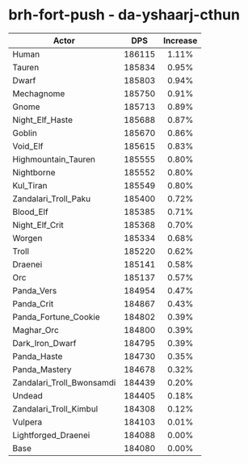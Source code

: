 # brh-fort-push - da-yshaarj-cthun
| Actor | DPS | Increase |
|---|:---:|:---:|
|Human|186115|1.11%|
|Tauren|185834|0.95%|
|Dwarf|185803|0.94%|
|Mechagnome|185750|0.91%|
|Gnome|185713|0.89%|
|Night_Elf_Haste|185688|0.87%|
|Goblin|185670|0.86%|
|Void_Elf|185615|0.83%|
|Highmountain_Tauren|185555|0.80%|
|Nightborne|185552|0.80%|
|Kul_Tiran|185549|0.80%|
|Zandalari_Troll_Paku|185400|0.72%|
|Blood_Elf|185385|0.71%|
|Night_Elf_Crit|185368|0.70%|
|Worgen|185334|0.68%|
|Troll|185220|0.62%|
|Draenei|185141|0.58%|
|Orc|185137|0.57%|
|Panda_Vers|184954|0.47%|
|Panda_Crit|184867|0.43%|
|Panda_Fortune_Cookie|184802|0.39%|
|Maghar_Orc|184800|0.39%|
|Dark_Iron_Dwarf|184795|0.39%|
|Panda_Haste|184730|0.35%|
|Panda_Mastery|184678|0.32%|
|Zandalari_Troll_Bwonsamdi|184439|0.20%|
|Undead|184405|0.18%|
|Zandalari_Troll_Kimbul|184308|0.12%|
|Vulpera|184103|0.01%|
|Lightforged_Draenei|184088|0.00%|
|Base|184080|0.00%|
